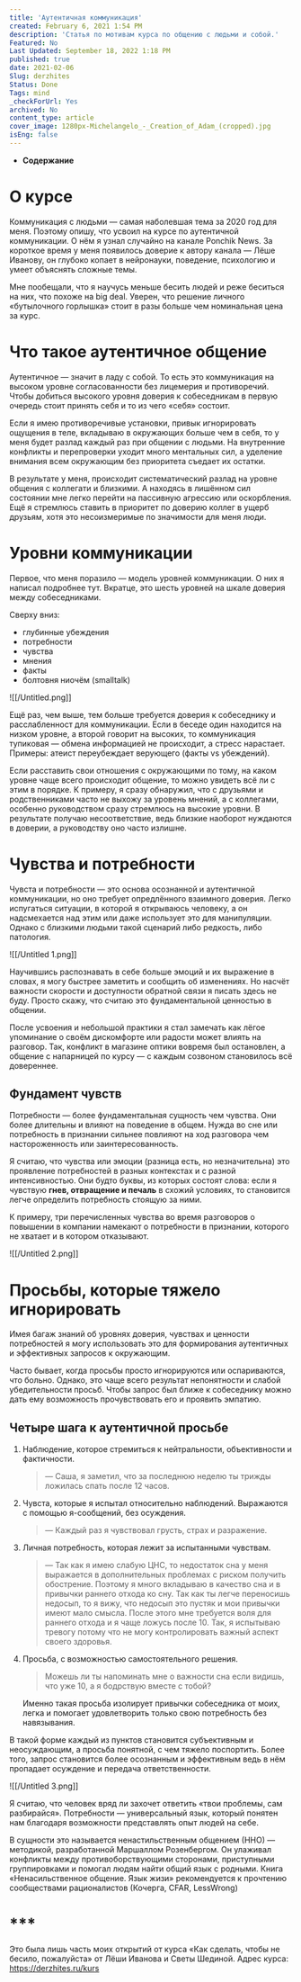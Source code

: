 ```yaml
---
title: 'Аутентичная коммуникация'
created: February 6, 2021 1:54 PM
description: 'Статья по мотивам курса по общению с людьми и собой.'
Featured: No
Last Updated: September 18, 2022 1:18 PM
published: true
date: 2021-02-06
Slug: derzhites
Status: Done
Tags: mind
_checkForUrl: Yes
archived: No
content_type: article
cover_image: 1280px-Michelangelo_-_Creation_of_Adam_(cropped).jpg
isEng: false
---
```


- **Содержание**

# О курсе

Коммуникация с людьми — самая наболевшая тема за 2020 год для меня. Поэтому опишу, что усвоил на курсе по аутентичной коммуникации. О нём я узнал случайно на канале Ponchik News. За короткое время у меня появилось доверие к автору канала — Лёше Иванову, он глубоко копает в нейронауки, поведение, психологию и умеет объяснять сложные темы.

Мне пообещали, что я научусь меньше бесить людей и реже беситься на них, что похоже на big deal. Уверен, что решение личного «бутылочного горлышка» стоит в разы больше чем номинальная цена за курс.

# Что такое аутентичное общение

Аутентичное — значит в ладу с собой. То есть это коммуникация на высоком уровне согласованности без лицемерия и противоречий. Чтобы добиться высокого уровня доверия к собеседникам в первую очередь стоит принять себя и то из чего «себя» состоит.

Если я имею противоречивые установки, привык игнорировать ощущения в теле, вкладываю в окружающих больше чем в себя, то у меня будет разлад каждый раз при общении с людьми. На внутренние конфликты и перепроверки уходит много ментальных сил, а уделение внимания всем окружающим без приоритета съедает их остатки.

В результате у меня, происходит систематический разлад на уровне общения с коллегати и близкими. А находясь в лишённом сил состоянии мне легко перейти на пассивную агрессию или оскорбления. Ещё я стремлюсь ставить в приоритет по доверию коллег в ущерб друзьям, хотя это несоизмеримые по значимости для меня люди.

# Уровни коммуникации

Первое, что меня поразило — модель уровней коммуникации. О них я написал подробнее тут. Вкратце, это шесть уровней на шкале доверия между собеседниками.

Сверху вниз:

- глубинные убеждения
- потребности
- чувства
- мнения
- факты
- болтовня ниочём (smalltalk)

![[/Untitled.png]]

Ещё раз, чем выше, тем больше требуется доверия к собеседнику и расслабленност для коммуникации. Если в беседе один находится на низком уровне, а второй говорит на высоких, то коммуникация тупиковая — обмена информацией не происходит, а стресс нарастает. Примеры: атеист переубеждает верующего (факты vs убеждений).

Если расставить свои отношения с окружающими по тому, на каком уровне чаще всего происходит общение, то можно увидеть всё ли с этим в порядке. К примеру, я сразу обнаружил, что с друзьями и родственниками часто не выхожу за уровень мнений, а с коллегами, особенно руководством сразу стремлюсь на высокие уровни. В результате получаю несоответствие, ведь близкие наоборот нуждаются в доверии, а руководству оно часто излишне.

# Чувства и потребности

Чувста и потребности — это основа осознанной и аутентичной коммуникации, но оно требует опредлённого взаимного доверия. Легко испугаться ситуации, в которой я открываюсь человеку, а он надсмехается над этим или даже использует это для манипуляции. Однако с близкими людьми такой сценарий либо редкость, либо патология.

![[/Untitled 1.png]]

Научившись распознавать в себе больше эмоций и их выражение в словах, я могу быстрее заметить и сообщить об изменениях. Но насчёт важности скорости и доступности обратной связи я писать здесь не буду. Просто скажу, что считаю это фундаментальной ценностью в общении.

После усвоения и небольшой практики я стал замечать как лёгое упоминание о своём дискомфорте или радости может влиять на разговор. Так, конфликт в магазине оптики вовремя был остановлен, а общение с напарницей по курсу — с каждым созвоном становилось всё довереннее.

## Фундамент чувств

Потребности — более фундаментальная сущность чем чувства. Они более длительны и влияют на поведение в общем. Нужда во сне или потребность в признании сильнее повлияют на ход разговора чем настороженность или заинтересованность.

Я считаю, что чувства или эмоции (разница есть, но незначительна) это проявление потребностей в разных контекстах и с разной интенсивностью. Они будто буквы, из которых состоят слова: если я чувствую **гнев, отвращение и печаль** в схожий условиях, то становится легче определить потребность стоящую за ними.

К примеру, три перечисленных чувства во время разговоров о повышении в компании намекают о потребности в признании, которого не хватает и в котором отказывают.

![[/Untitled 2.png]]

# Просьбы, которые тяжело игнорировать

Имея багаж знаний об уровнях доверия, чувствах и ценности потребностей я могу использовать это для формирования аутентичных и эффективных запросов к окружающим. 

Часто бывает, когда просьбы просто игнорируются или оспариваются, что больно. Однако, это чаще всего результат непонятности и слабой убедительности просьб. Чтобы запрос был ближе к собеседнику можно дать ему возможность прочувствовать его и проявить эмпатию.

## Четыре шага к аутентичной просьбе

1. Наблюдение, которое стремиться к нейтральности, объективности и фактичности.
    
    > — Саша, я заметил, что за последнюю неделю ты трижды ложилась спать после 12 часов.
    > 
2. Чувста, которые я испытал относительно наблюдений. Выражаются с помощью я-сообщений, без осуждения.
    
    > — Каждый раз я чувствовал грусть, страх и разражение.
    > 
3. Личная потребность, которая лежит за испытанными чувствам.
    
    > — Так как я имею слабую ЦНС, то недостаток сна у меня выражается в дополнительных проблемах с риском получить обострение. Поэтому я много вкладываю в качество сна и в привычки раннего отхода ко сну.
    Так как ты легче переносишь недосып, то я вижу, что недосып это пустяк и мои привычки имеют мало смысла. После этого мне требуется воля для раннего отхода и я чаще ложусь после 10.
    Так, я испытываю тревогу потому что не могу контролировать важный аспект своего здоровья.
    > 
4. Просьба, с возможностью самостоятельного решения.
    
    > Можешь ли ты напоминать мне о важности сна если видишь, что уже 10, а я бодрствую вместе с тобой?
    > 
    
    Именно такая просьба изолирует привычки собеседника от моих, легка и помогает удовлетворить только свою потребность без навязывания.
    

В такой форме каждый из пунктов становится субъективным и неосуждающим, а просьба понятной, с чем тяжело поспортить. Более того, запрос становится более осознанным и эффективным ведь в нём пропадает осуждение и передача ответственности.

![[/Untitled 3.png]]

Я считаю, что человек вряд ли захочет ответить «твои проблемы, сам разбирайся». Потребности — универсальный язык, который понятен нам благодаря возможности представлять опыт людей на себе.

В сущности это называется ненастильственным общением (ННО) — методикой, разработанной Маршаллом Розенбергом. Он улаживал конфликты между противоборствующими сторонами, приступными группировками и помогал людям найти общий язык с родными. Книга «Ненасильственное общение. Язык жизи» рекомендуется к прочтению сообществами рационалистов (Кочерга, CFAR, LessWrong)

# ***

Это была лишь часть моих открытий от курса «Как сделать, чтобы не бесило, пожалуйста» от Лёши Иванова и Светы Шединой. Адрес курса: https://derzhites.ru/kurs